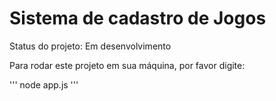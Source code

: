 <h1>Sistema de cadastro de Jogos</h1>

<a> Status do projeto: Em desenvolvimento

Para rodar este projeto em sua máquina, por favor digite:

'''
node app.js
'''
